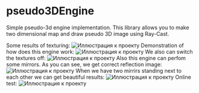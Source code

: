 # pseudo3DEngine
Simple pseudo-3d engine implementation. This library allows you to make two dimensional map and draw pseudo 3D image  using Ray-Cast. 

Some results of texturing:
![Иллюстрация к проекту](https://github.com/vectozavr/pseudo3DEngine/blob/master/img/demo1.jpg)
Demonstration of how does this engine work:
![Иллюстрация к проекту](https://github.com/vectozavr/pseudo3DEngine/blob/master/img/demo2.jpg)
We also can switch the textures off: 
![Иллюстрация к проекту](https://github.com/vectozavr/pseudo3DEngine/blob/master/img/demo3.jpg)
Also this engine can perfom some mirrors. As you can see, we get correct reflection image:
![Иллюстрация к проекту](https://github.com/vectozavr/pseudo3DEngine/blob/master/img/demo4.jpg)
When we have two mirrirs standing next to each other we can get beautiful results: 
![Иллюстрация к проекту](https://github.com/vectozavr/pseudo3DEngine/blob/master/img/demo5.jpg)
Online test:
![Иллюстрация к проекту](https://github.com/vectozavr/pseudo3DEngine/blob/master/img/demo6.jpg)
